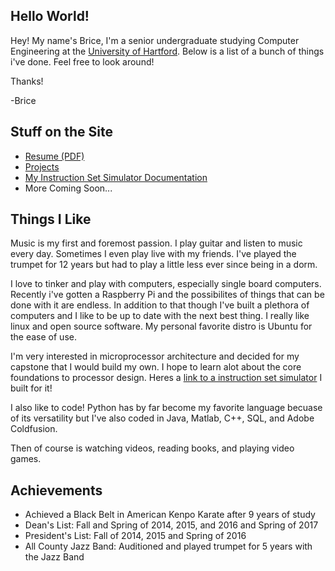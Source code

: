 ## Hello World!

Hey! My name's Brice, I'm a senior undergraduate studying Computer Engineering at the [University of Hartford](https://hartford.edu). Below is a list of a bunch of things i've done.
Feel free to look around!

 Thanks!

 -Brice 

Stuff on the Site
---
  - [Resume (PDF)](https://brice-v.github.io/docs/BriceVadnaisResume4.pdf)
  - [Projects](https://brice-v.github.io/projects)
  - [My Instruction Set Simulator Documentation](https://brice-v.github.io/Instruction_Set)
  - More Coming Soon...



## Things I Like

Music is my first and foremost passion.  I play guitar and listen to music every day.  Sometimes I even play live with my friends. I've played the trumpet for 12 years but had to play a little less ever since being in a dorm.

I love to tinker and play with computers, especially single board computers. Recently i've gotten a Raspberry Pi and the possibilites of things that can be done with it are endless.  In addition to that though I've built a plethora of computers and I like to be up to date with the next best thing.  I really like linux and open source software.  My personal favorite distro is Ubuntu for the ease of use.

I'm very interested in microprocessor architecture and decided for my capstone that I would build my own.  I hope to learn alot about the core foundations to processor design.  Heres a [link to a instruction set simulator](https://brice-v.github.io/projects#instruction-set-simulator) I built for it!

I also like to code! Python has by far become my favorite language becuase of its versatility but I've also coded in Java, Matlab, C++, SQL, and Adobe Coldfusion.

Then of course is watching videos, reading books, and playing video games.  

## Achievements

  - Achieved a Black Belt in American Kenpo Karate after 9 years of study
  - Dean's List: Fall and Spring of 2014, 2015, and 2016 and Spring of 2017
  - President's List: Fall of 2014, 2015 and Spring of 2016
  - All County Jazz Band: Auditioned and played trumpet for 5 years with the Jazz Band
